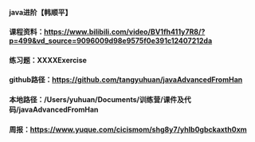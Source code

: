 
#### java进阶【韩顺平】
#### 课程资料：https://www.bilibili.com/video/BV1fh411y7R8/?p=499&vd_source=9096009d98e9575f0e391c12407212da
#### 练习题：XXXXExercise
#### github路径：https://github.com/tangyuhuan/javaAdvancedFromHan
#### 本地路径：/Users/yuhuan/Documents/训练营/课件及代码/javaAdvancedFromHan
#### 周报：https://www.yuque.com/cicismom/shg8y7/yhlb0gbckaxth0xm